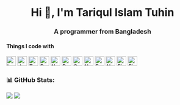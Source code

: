 <h1 align="center">Hi 👋, I'm Tariqul Islam Tuhin</h1>

<h3 align="center">A programmer from Bangladesh</h3>

#### Things I code with

[<img src="https://img.shields.io/badge/PHP%20%7C%20Laravel-282C34?style=flat&logo=PHP&logoColor=7a86b8" alt="Laravel logo" title="Laravel" height="25" />](https://laravel.com/)
[<img src="https://img.shields.io/badge/JavaScript-282C34?logo=javascript&logoColor=F7DF1E" alt="JavaScript logo" title="JavaScript" height="25" />](https://developer.mozilla.org/en-US/docs/Web/JavaScript) [<img src="https://img.shields.io/badge/TypeScript-282C34?logo=typescript&logoColor=3178C6" alt="TypeScript logo" title="TypeScript" height="25" />](https://www.typescriptlang.org/) [<img src="https://img.shields.io/badge/React-282C34?logo=react&logoColor=61DAFB" alt="React Logo" title="React" height="25" />](https://reactjs.org/) [<img src="https://img.shields.io/badge/Next.js-282C34?logo=next.js&logoColor=FFFFFF" alt="Next.js logo" title="Next.js" height="25" />](https://nextjs.org/) [<img src="https://img.shields.io/badge/Redux-282C34?logo=redux&logoColor=764ABC" alt="Redux logo" title="Redux" height="25" />](https://redux.js.org/) [<img src="https://img.shields.io/badge/GraphQL-282C34?logo=graphql&logoColor=E10098" alt="GraphQL logo" title="GraphQL" height="25" />](https://graphql.org/) [<img src="https://img.shields.io/badge/Node.js-282C34?logo=node.js&logoColor=339933" alt="Node.js logo" title="Node.js" height="25" />](https://nodejs.org/en/) [<img src="https://img.shields.io/badge/Express-282C34?logo=express&logoColor=FFFFFF" alt="Express.js logo" title="Express.js" height="25" />](https://expressjs.com/) [<img src="https://img.shields.io/badge/NestJS-282C34?logo=nestjs&logoColor=e0234e" alt="NestJS logo" title="NestJS" height="25" />](https://nestjs.com/) [<img src="https://img.shields.io/badge/MySQL-282C34?logo=mysql&logoColor=4479a1" alt="Firebase logo" title="Firebase" height="25" />](https://www.mysql.com/) [<img src="https://img.shields.io/badge/Firebase-282C34?logo=firebase&logoColor=FFCA28" alt="Firebase logo" title="Firebase" height="25" />](https://firebase.google.com/)


### 📊 GitHub Stats:
![](https://github-readme-streak-stats.herokuapp.com/?user=tariqulislamtuhin&theme=react&hide_border=true) ![](https://github-readme-stats.vercel.app/api/top-langs/?username=tariqulislamtuhin&theme=react&hide_border=true&include_all_commits=false&count_private=false&layout=compact)



